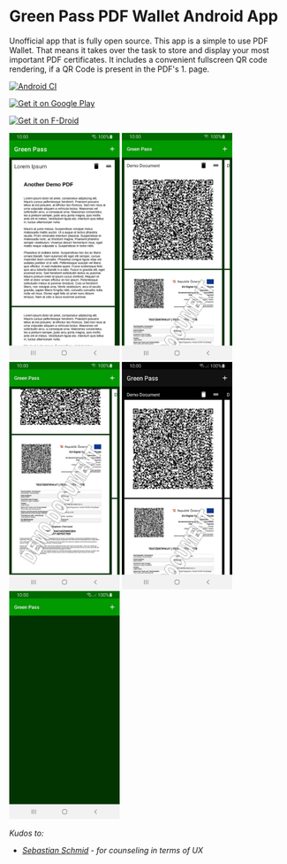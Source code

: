 # Green Pass PDF Wallet Android App
Unofficial app that is fully open source. This app is a simple to use PDF Wallet.
That means it takes over the task to store and display your most important PDF certificates.
It includes a convenient fullscreen QR code rendering, if a QR Code is present in the PDF's 1. page.

[![Android CI](https://github.com/michaeltroger/greenpass-android/actions/workflows/android.yml/badge.svg)](https://github.com/michaeltroger/greenpass-android/actions/workflows/android.yml)


[<img src="https://play.google.com/intl/en_us/badges/static/images/badges/en_badge_web_generic.png"
    alt="Get it on Google Play"
    height="80">](https://play.google.com/store/apps/details?id=com.michaeltroger.gruenerpass&pcampaignid=pcampaignidMKT-Other-global-all-co-prtnr-py-PartBadge-Mar2515-1)
    
[<img src="https://fdroid.gitlab.io/artwork/badge/get-it-on.png"
    alt="Get it on F-Droid"
    height="80">](https://f-droid.org/packages/com.michaeltroger.gruenerpass)


<img src="/fastlane/metadata/android/en-US/images/phoneScreenshots/screenshot.jpg" width="200"> <img src="/fastlane/metadata/android/en-US/images/phoneScreenshots/screenshot1.jpg" width="200"> <img src="/fastlane/metadata/android/en-US/images/phoneScreenshots/screenshot2.jpg" width="200"> <img src="/fastlane/metadata/android/en-US/images/phoneScreenshots/screenshot3.jpg" width="200"> <img src="/fastlane/metadata/android/en-US/images/phoneScreenshots/screenshot4.jpg" width="200">

*Kudos to:*
- *[Sebastian Schmid](https://github.com/da5ebi) - for counseling in terms of UX*
